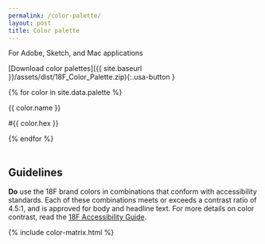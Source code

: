 ```yaml
---
permalink: /color-palette/
layout: post
title: Color palette
---
```


For Adobe, Sketch, and Mac applications

[Download color palettes]({{ site.baseurl }}/assets/dist/18F_Color_Palette.zip){:.usa-button }

<div class="usa-grid-full usa-color-row usa-primary-color-section">
  {% for color in site.data.palette %}
  <div class="grid-gap-lg usa-color-square usa-color-{{ color.name }} {% cycle '', 'usa-mobile-end-row' %}">
    <div class="usa-color-inner-content">
      <p class="usa-color-name">{{ color.name }}</p>
      <p class="usa-color-hex">#{{ color.hex }}</p>
    </div>
  </div>
  {% endfor %}
</div>

<br>


<h2>Guidelines</h2>
<p><strong>Do</strong> use the 18F brand colors in combinations that conform with accessibility standards. Each of these combinations meets or exceeds a contrast ratio of 4.5:1, and is approved for body and headline text. For more details on color contrast, read the <a href="https://pages.18f.gov/accessibility/">18F Accessibility Guide</a>.</p>

{% include color-matrix.html %}
